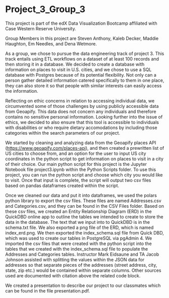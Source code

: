 # Project_3_Group_3
This project is part of the edX Data Visualization Bootcamp affiliated with Case Western Reserve University.

Group Members in this project are Steven Anthony, Kaleb Decker, Maddie Haughton, Em Needles, and Dena Wetmore.

As a group, we chose to pursue the data engineering track of project 3. This track entails using ETL workflows on a dataset of at least 100 records and then storing it in a database.  We decided to create a database with information on places to visit in U.S. cities, and we chose to use a SQL database with Postgres because of its potential flexibility. Not only can a person gather detailed information catered specifically to them in one place, they can also store it so that people with similar interests can easily access the information.

Reflecting on ethic concerns in relation to accessing individual data, we circumvented some of those challenges by using publicly accessible data from Geoapify.  This data does not concern any individuals and therefore contains no sensitive personal information.  Looking further into the issue of ethics, we decided to also ensure that this tool is accessible to individuals with disabilities or who require dietary accomodations by including those categories within the search parameters of our project.

We started by cleaning and analyzing data from the Geoapify places API (https://www.geoapify.com/places-api), and then created a prewritten list of US cities to choose from, and an option for the user to input US city coordinates in the python script to get information on places to visit in a city of their choice. Our main python script for this project is the Jupyter Notebook file project3.ipynb within the Python Scripts folder. To use this project, you can run the python script and choose which city you would like to visit. Once that input is complete, the script will output two csv files based on pandas dataframes created within the script.

Once we cleaned our data and put it into dataframes, we used the polars python library to export the csv files. These files are named Addresses.csv and Categories.csv, and they can be found in the CSV Files folder. Based on these csv files, we created an Entity Relationship Diagram (ERD) in the QuickDBD online app to outline the tables we intended to create to store the data in the database. The text that we input into to QuickDBD is in the schema.txt file. We also exported a png file of the ERD, which is named index_erd.png. We then exported the index_schema.sql file from Quick DBD, which was used to create our tables in PostgreSQL via pgAdmin 4. We imported the csv files that were created with the python script into the tables that we created with the index_schema.sql file to populate the Addresses and Categories tables.
Instructor Mark Eidsaune and TA Jacob Johnson assisted with splitting the values within the JSON data for addresses so that separate pieces of the addresses (street address, city, state, zip etc.) would be contained within separate columns.  Other sources used are documented with citation above the related code block.

We created a presentation to describe our project to our classmates which can be found in the file presentation.pdf.
